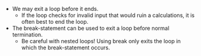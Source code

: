 - We may exit a loop before it ends.
	- If the loop checks for invalid input that would ruin a calculations, it is often best to end the loop.
- The break-statement can be used to exit a loop before normal termination.
	- Be careful with nested loops! Using break only exits the loop in which the break-statement occurs.